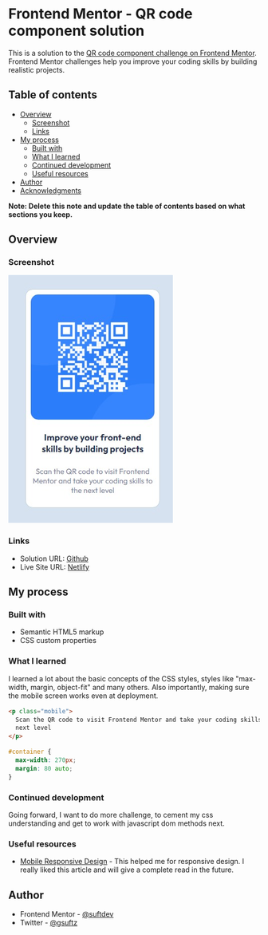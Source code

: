 # Frontend Mentor - QR code component solution

This is a solution to the [QR code component challenge on Frontend Mentor](https://www.frontendmentor.io/challenges/qr-code-component-iux_sIO_H). Frontend Mentor challenges help you improve your coding skills by building realistic projects.

## Table of contents

- [Overview](#overview)
  - [Screenshot](#screenshot)
  - [Links](#links)
- [My process](#my-process)
  - [Built with](#built-with)
  - [What I learned](#what-i-learned)
  - [Continued development](#continued-development)
  - [Useful resources](#useful-resources)
- [Author](#author)
- [Acknowledgments](#acknowledgments)

**Note: Delete this note and update the table of contents based on what sections you keep.**

## Overview

### Screenshot

![](./images/screenshot.jpg)

### Links

- Solution URL: [Github](https://github.com/suftdev/QR-Code-Card-Component)
- Live Site URL: [Netlify](https://idyllic-pixie-40caa9.netlify.app/)

## My process

### Built with

- Semantic HTML5 markup
- CSS custom properties

### What I learned

I learned a lot about the basic concepts of the CSS styles, styles like "max-width, margin, object-fit" and many others.
Also importantly, making sure the mobile screen works even at deployment.

```html
<p class="mobile">
  Scan the QR code to visit Frontend Mentor and take your coding skills to the
  next level
</p>
```

```css
#container {
  max-width: 270px;
  margin: 80 auto;
}
```

### Continued development

Going forward, I want to do more challenge, to cement my css understanding and get to work with javascript dom methods next.

### Useful resources

- [Mobile Responsive Design](https://developer.mozilla.org/en-US/docs/Learn/CSS/CSS_layout/Responsive_Design) - This helped me for responsive design. I really liked this article and will give a complete read in the future.

## Author

- Frontend Mentor - [@suftdev](https://www.frontendmentor.io/profile/suftdev)
- Twitter - [@gsuftz](https://www.twitter.com/gsuftz)
